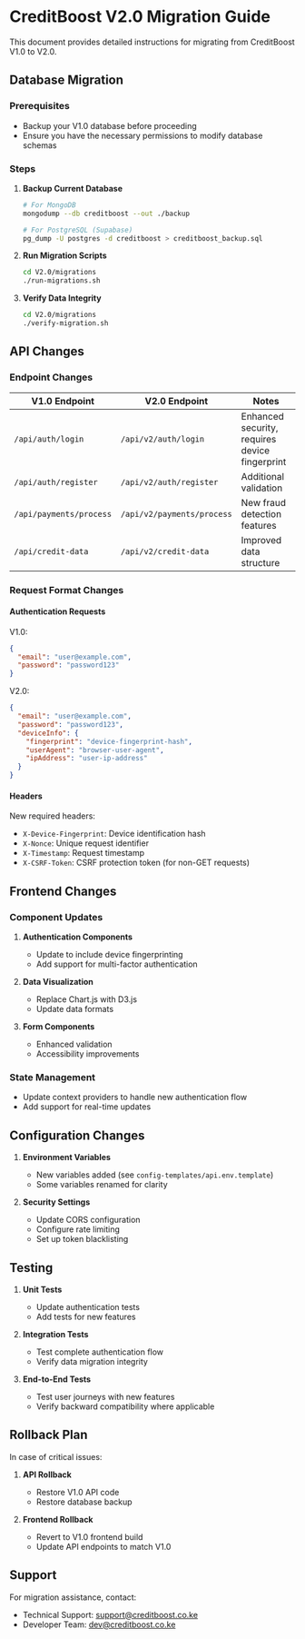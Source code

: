 # CreditBoost V2.0 Migration Guide

This document provides detailed instructions for migrating from CreditBoost V1.0 to V2.0.

## Database Migration

### Prerequisites

- Backup your V1.0 database before proceeding
- Ensure you have the necessary permissions to modify database schemas

### Steps

1. **Backup Current Database**

   ```bash
   # For MongoDB
   mongodump --db creditboost --out ./backup
   
   # For PostgreSQL (Supabase)
   pg_dump -U postgres -d creditboost > creditboost_backup.sql
   ```

2. **Run Migration Scripts**

   ```bash
   cd V2.0/migrations
   ./run-migrations.sh
   ```

3. **Verify Data Integrity**

   ```bash
   cd V2.0/migrations
   ./verify-migration.sh
   ```

## API Changes

### Endpoint Changes

| V1.0 Endpoint | V2.0 Endpoint | Notes |
|---------------|--------------|-------|
| `/api/auth/login` | `/api/v2/auth/login` | Enhanced security, requires device fingerprint |
| `/api/auth/register` | `/api/v2/auth/register` | Additional validation |
| `/api/payments/process` | `/api/v2/payments/process` | New fraud detection features |
| `/api/credit-data` | `/api/v2/credit-data` | Improved data structure |

### Request Format Changes

#### Authentication Requests

V1.0:
```json
{
  "email": "user@example.com",
  "password": "password123"
}
```

V2.0:
```json
{
  "email": "user@example.com",
  "password": "password123",
  "deviceInfo": {
    "fingerprint": "device-fingerprint-hash",
    "userAgent": "browser-user-agent",
    "ipAddress": "user-ip-address"
  }
}
```

#### Headers

New required headers:
- `X-Device-Fingerprint`: Device identification hash
- `X-Nonce`: Unique request identifier
- `X-Timestamp`: Request timestamp
- `X-CSRF-Token`: CSRF protection token (for non-GET requests)

## Frontend Changes

### Component Updates

1. **Authentication Components**
   - Update to include device fingerprinting
   - Add support for multi-factor authentication

2. **Data Visualization**
   - Replace Chart.js with D3.js
   - Update data formats

3. **Form Components**
   - Enhanced validation
   - Accessibility improvements

### State Management

- Update context providers to handle new authentication flow
- Add support for real-time updates

## Configuration Changes

1. **Environment Variables**
   - New variables added (see `config-templates/api.env.template`)
   - Some variables renamed for clarity

2. **Security Settings**
   - Update CORS configuration
   - Configure rate limiting
   - Set up token blacklisting

## Testing

1. **Unit Tests**
   - Update authentication tests
   - Add tests for new features

2. **Integration Tests**
   - Test complete authentication flow
   - Verify data migration integrity

3. **End-to-End Tests**
   - Test user journeys with new features
   - Verify backward compatibility where applicable

## Rollback Plan

In case of critical issues:

1. **API Rollback**
   - Restore V1.0 API code
   - Restore database backup

2. **Frontend Rollback**
   - Revert to V1.0 frontend build
   - Update API endpoints to match V1.0

## Support

For migration assistance, contact:
- Technical Support: support@creditboost.co.ke
- Developer Team: dev@creditboost.co.ke